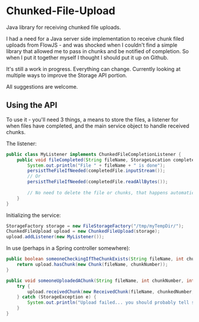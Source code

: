 # Chunked-File-Upload
Java library for receiving chunked file uploads.

I had a need for a Java server side implementation to receive chunk filed uploads from FlowJS - and was shocked when I couldn't find 
a simple library that allowed me to pass in chunks and be notified of completion.  So when I put it together myself I thought I should 
put it up on Github.

It's still a work in progress.  Everything can change.  Currently looking at multiple ways to improve the Storage API portion.
  
All suggestions are welcome.

## Using the API
To use it - you'll need 3 things, a means to store the files, a listener for when files have completed, and the main service object to handle received chunks.

The listener:

```Java
public class MyListener implements ChunkedFileCompletionListener {
    public void fileCompleted(String fileName, StorageLocation completedFile) {
        System.out.println("File " + fileName + " is done");
        persistTheFileIfNeeded(completedFile.inputStream());
        // Or
        persistTheFileIfNeeded(completedFile.readAllBytes());
        
        // No need to delete the file or chunks, that happens automatically.
    }
}
```

Initializing the service:

```Java
StorageFactory storage = new FileStorageFactory("/tmp/myTempDir/");
ChunkedFileUpload upload = new ChunkedFileUpload(storage);
upload.addListener(new MyListener());
```

In use (perhaps in a Spring controller somewhere):

```Java
public boolean someoneCheckingIfTheChunkExists(String fileName, int chunkNumber) {
    return upload.hasChunk(new Chunk(fileName, chunkNumber));
}

public void someoneUploadedAChunk(String fileName, int chunkNumber, int totalChunks, byte[] data) {
    try {
        upload.receivedChunk(new ReceivedChunk(fileName, chunkedNumber, totalChunks, data));
    } catch (StorageException e) {
        System.out.println("Upload failed... you should probably tell someone");
    }
}
```